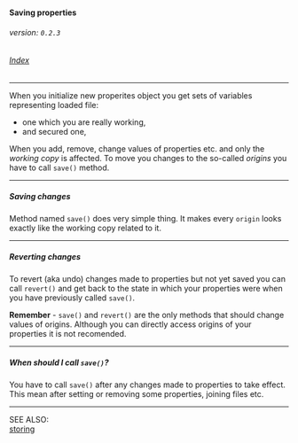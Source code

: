 #### Saving properties
###### _version: `0.2.3`_

###### [Index](index.mdown)
----


When you initialize new properites object you get sets of variables representing loaded file:

*   one which you are really working,
*   and secured one,

When you add, remove, change values of properties etc. and only the _working copy_ is affected. To move you changes to the so-called 
_origins_ you have to call `save()` method.

----

##### Saving changes

Method named `save()` does very simple thing. It makes every `origin` looks exactly like the working copy related to it.

----

##### Reverting changes

To revert (aka undo) changes made to properties but not yet saved you can call `revert()` and get back to the state in which your properties were 
when you have previously called `save()`.


**Remember** - `save()` and `revert()` are the only methods that should change values of origins. 
Although you can directly access origins of your properties it is not recomended.


----

##### When should I call `save()`?

You have to call `save()` after any changes made to properties to take effect. This mean after setting or removing some properties, 
joining files etc.


----

SEE ALSO:  
[storing](storing.mdown)